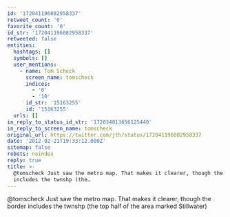```yaml
---
id: '172041196082958337'
retweet_count: '0'
favorite_count: '0'
id_str: '172041196082958337'
retweeted: false
entities:
  hashtags: []
  symbols: []
  user_mentions:
    - name: Tom Scheck
      screen_name: tomscheck
      indices:
        - '0'
        - '10'
      id_str: '15163255'
      id: '15163255'
  urls: []
in_reply_to_status_id_str: '172034013656125440'
in_reply_to_screen_name: tomscheck
original_url: https://twitter.com/jth/status/172041196082958337
date: '2012-02-21T19:33:12.000Z'
sitemap: false
robots: noindex
reply: true
title: >-
  @tomscheck Just saw the metro map. That makes it clearer, though the border
  includes the twnshp (the…
---
```


@tomscheck Just saw the metro map. That makes it clearer, though the border includes the twnshp (the top half of the area marked Stillwater)